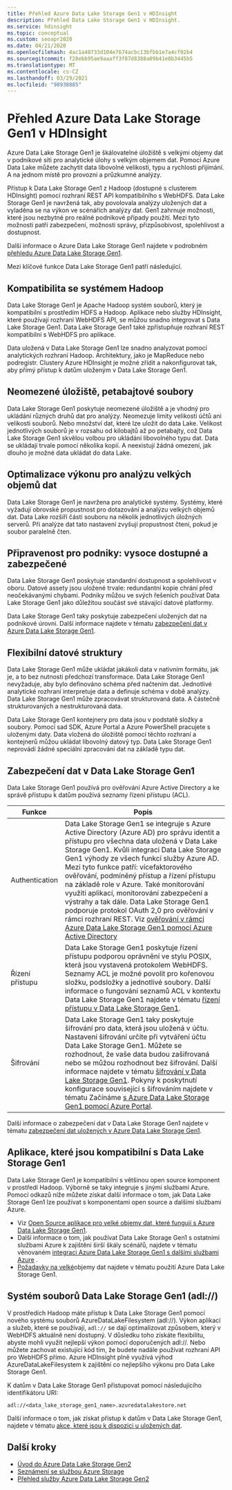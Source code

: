 ```yaml
---
title: Přehled Azure Data Lake Storage Gen1 v HDInsight
description: Přehled Data Lake Storage Gen1 v HDInsight.
ms.service: hdinsight
ms.topic: conceptual
ms.custom: seoapr2020
ms.date: 04/21/2020
ms.openlocfilehash: 4ac1a48733d104e7674acbc13bfbb1e7a4cf02b4
ms.sourcegitcommit: f28ebb95ae9aaaff3f87d8388a09b41e0b3445b5
ms.translationtype: MT
ms.contentlocale: cs-CZ
ms.lasthandoff: 03/29/2021
ms.locfileid: "98938885"
---
```

# <a name="azure-data-lake-storage-gen1-overview-in-hdinsight"></a>Přehled Azure Data Lake Storage Gen1 v HDInsight

Azure Data Lake Storage Gen1 je škálovatelné úložiště s velkými objemy dat v podnikové síti pro analytické úlohy s velkým objemem dat. Pomocí Azure Data Lake můžete zachytit data libovolné velikosti, typu a rychlosti přijímání. A na jednom místě pro provozní a průzkumné analýzy.

Přístup k Data Lake Storage Gen1 z Hadoop (dostupné s clusterem HDInsight) pomocí rozhraní REST API kompatibilního s WebHDFS. Data Lake Storage Gen1 je navržená tak, aby povolovala analýzy uložených dat a vyladěna se na výkon ve scénářích analýzy dat. Gen1 zahrnuje možnosti, které jsou nezbytné pro reálné podnikové případy použití. Mezi tyto možnosti patří zabezpečení, možnosti správy, přizpůsobivost, spolehlivost a dostupnost.

Další informace o Azure Data Lake Storage Gen1 najdete v podrobném [přehledu Azure Data Lake Storage Gen1](../data-lake-store/data-lake-store-overview.md).

Mezi klíčové funkce Data Lake Storage Gen1 patří následující.

## <a name="compatibility-with-hadoop"></a>Kompatibilita se systémem Hadoop

Data Lake Storage Gen1 je Apache Hadoop systém souborů, který je kompatibilní s prostředím HDFS a Hadoop.  Aplikace nebo služby HDInsight, které používají rozhraní WebHDFS API, se můžou snadno integrovat s Data Lake Storage Gen1. Data Lake Storage Gen1 také zpřístupňuje rozhraní REST kompatibilní s WebHDFS pro aplikace.

Data uložená v Data Lake Storage Gen1 lze snadno analyzovat pomocí analytických rozhraní Hadoop. Architektury, jako je MapReduce nebo podregistr. Clustery Azure HDInsight je možné zřídit a nakonfigurovat tak, aby přímý přístup k datům uloženým v Data Lake Storage Gen1.

## <a name="unlimited-storage-petabyte-files"></a>Neomezené úložiště, petabajtové soubory

Data Lake Storage Gen1 poskytuje neomezené úložiště a je vhodný pro ukládání různých druhů dat pro analýzy. Neomezuje limity velikosti účtů ani velikosti souborů. Nebo množství dat, které lze uložit do data Lake. Velikost jednotlivých souborů je v rozsahu od kilobajtů až po petabajty, což Data Lake Storage Gen1 skvělou volbou pro ukládání libovolného typu dat. Data se ukládají trvale pomocí několika kopií. A neexistují žádná omezení, jak dlouho je možné data ukládat do data Lake.

## <a name="performance-tuning-for-big-data-analytics"></a>Optimalizace výkonu pro analýzu velkých objemů dat

Data Lake Storage Gen1 je navržena pro analytické systémy. Systémy, které vyžadují obrovské propustnost pro dotazování a analýzu velkých objemů dat. Data Lake rozšíří části souboru na několik jednotlivých úložných serverů. Při analýze dat tato nastavení zvyšují propustnost čtení, pokud je soubor paralelně čten.

## <a name="readiness-for-enterprise-highly-available-and-secure"></a>Připravenost pro podniky: vysoce dostupné a zabezpečené

Data Lake Storage Gen1 poskytuje standardní dostupnost a spolehlivost v oboru. Datové assety jsou uložené trvale: redundantní kopie chrání před neočekávanými chybami. Podniky můžou ve svých řešeních používat Data Lake Storage Gen1 jako důležitou součást své stávající datové platformy.

Data Lake Storage Gen1 taky poskytuje zabezpečení uložených dat na podnikové úrovni. Další informace najdete v tématu [zabezpečení dat v Azure Data Lake Storage Gen1](#data-security-in-data-lake-storage-gen1).

## <a name="flexible-data-structures"></a>Flexibilní datové struktury

Data Lake Storage Gen1 může ukládat jakákoli data v nativním formátu, jak je, a to bez nutnosti předchozí transformace. Data Lake Storage Gen1 nevyžaduje, aby bylo definováno schéma před načtením dat. Jednotlivé analytické rozhraní interpretuje data a definuje schéma v době analýzy. Data Lake Storage Gen1 může zpracovávat strukturovaná data. A částečně strukturovaných a nestrukturovaná data.

Data Lake Storage Gen1 kontejnery pro data jsou v podstatě složky a soubory. Pomocí sad SDK, Azure Portal a Azure PowerShell pracujete s uloženými daty. Data vložená do úložiště pomocí těchto rozhraní a kontejnerů můžou ukládat libovolný datový typ. Data Lake Storage Gen1 neprovádí žádné speciální zpracování dat na základě typu dat.

## <a name="data-security-in-data-lake-storage-gen1"></a>Zabezpečení dat v Data Lake Storage Gen1

Data Lake Storage Gen1 používá pro ověřování Azure Active Directory a ke správě přístupu k datům používá seznamy řízení přístupu (ACL).

| **Funkce** | **Popis** |
| --- | --- |
| Authentication |Data Lake Storage Gen1 se integruje s Azure Active Directory (Azure AD) pro správu identit a přístupu pro všechna data uložená v Data Lake Storage Gen1. Kvůli integraci Data Lake Storage Gen1 výhody ze všech funkcí služby Azure AD. Mezi tyto funkce patří: vícefaktorového ověřování, podmíněný přístup a řízení přístupu na základě role v Azure. Také monitorování využití aplikací, monitorování zabezpečení a výstrahy a tak dále. Data Lake Storage Gen1 podporuje protokol OAuth 2,0 pro ověřování v rámci rozhraní REST. Viz [ověřování v rámci Azure Data Lake Storage Gen1 pomocí Azure Active Directory](../data-lake-store/data-lakes-store-authentication-using-azure-active-directory.md)|
| Řízení přístupu |Data Lake Storage Gen1 poskytuje řízení přístupu podporou oprávnění ve stylu POSIX, která jsou vystavená protokolem WebHDFS. Seznamy ACL je možné povolit pro kořenovou složku, podsložky a jednotlivé soubory. Další informace o fungování seznamů ACL v kontextu Data Lake Storage Gen1 najdete v tématu [řízení přístupu v Data Lake Storage Gen1](../data-lake-store/data-lake-store-access-control.md). |
| Šifrování |Data Lake Storage Gen1 taky poskytuje šifrování pro data, která jsou uložená v účtu. Nastavení šifrování určíte při vytváření účtu Data Lake Storage Gen1. Můžete se rozhodnout, že vaše data budou zašifrovaná nebo se můžou rozhodnout bez šifrování. Další informace najdete v tématu [šifrování v Data Lake Storage Gen1](../data-lake-store/data-lake-store-encryption.md). Pokyny k poskytnutí konfigurace související s šifrováním najdete v tématu Začínáme [s Azure Data Lake Storage Gen1 pomocí Azure Portal](../data-lake-store/data-lake-store-get-started-portal.md). |

Další informace o zabezpečení dat v Data Lake Storage Gen1 najdete v tématu [zabezpečení dat uložených v Azure Data Lake Storage Gen1](../data-lake-store/data-lake-store-secure-data.md).

## <a name="applications-that-are-compatible-with-data-lake-storage-gen1"></a>Aplikace, které jsou kompatibilní s Data Lake Storage Gen1

Data Lake Storage Gen1 je kompatibilní s většinou open source komponent v prostředí Hadoop. Výborně se taky integruje s jinými službami Azure.  Pomocí odkazů níže můžete získat další informace o tom, jak Data Lake Storage Gen1 lze používat s komponentami open source a dalšími službami Azure.

* Viz [Open Source aplikace pro velké objemy dat, které fungují s Azure Data Lake Storage Gen1](../data-lake-store/data-lake-store-compatible-oss-other-applications.md).
* Další informace o tom, jak používat Data Lake Storage Gen1 s ostatními službami Azure k zajištění širší škály scénářů, najdete v tématu věnovaném [integraci Azure Data Lake Storage Gen1 s dalšími službami Azure](../data-lake-store/data-lake-store-integrate-with-other-services.md) .
* [Požadavky na velké](../data-lake-store/data-lake-store-data-scenarios.md)objemy dat najdete v tématu použití Azure Data Lake Storage Gen1.

## <a name="data-lake-storage-gen1-file-system-adl"></a>Systém souborů Data Lake Storage Gen1 (adl://)

V prostředích Hadoop máte přístup k Data Lake Storage Gen1 pomocí nového systému souborů AzureDataLakeFilesystem (adl://). Výkon aplikací a služeb, které se používají, `adl://` se dají optimalizovat způsobem, který v WebHDFS aktuálně není dostupný. V důsledku toho získáte flexibilitu, abyste mohli využít nejlepší výkon pomocí doporučených adl://. Nebo můžete zachovat existující kód tím, že budete nadále používat rozhraní API pro WebHDFS přímo. Azure HDInsight plně využívá výhod AzureDataLakeFilesystem k zajištění co nejlepšího výkonu pro Data Lake Storage Gen1.

K datům v Data Lake Storage Gen1 přistupovat pomocí následujícího identifikátoru URI:

`adl://<data_lake_storage_gen1_name>.azuredatalakestore.net`

Další informace o tom, jak získat přístup k datům v Data Lake Storage Gen1, najdete v tématu [akce, které jsou k dispozici u uložených dat](../data-lake-store/data-lake-store-get-started-portal.md#properties).

## <a name="next-steps"></a>Další kroky

* [Úvod do Azure Data Lake Storage Gen2](../storage/blobs/data-lake-storage-introduction.md)
* [Seznámení se službou Azure Storage](../storage/common/storage-introduction.md)
* [Přehled služby Azure Data Lake Storage Gen2](./overview-data-lake-storage-gen2.md)